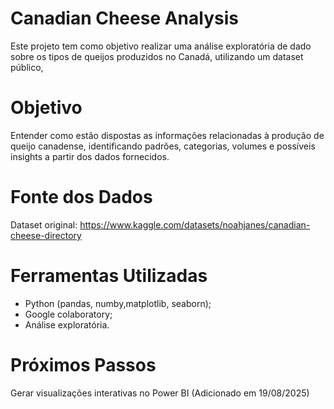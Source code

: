 # Canadian Cheese Analysis

Este projeto tem como objetivo realizar uma análise exploratória de dado sobre os tipos de queijos produzidos no Canadá, utilizando um dataset público,

# Objetivo

Entender como estão dispostas as informações relacionadas à produção de queijo canadense, identificando padrões, categorias, volumes e possíveis insights a partir dos dados fornecidos.

# Fonte dos Dados

Dataset original: https://www.kaggle.com/datasets/noahjanes/canadian-cheese-directory

# Ferramentas Utilizadas

- Python (pandas, numby,matplotlib, seaborn);
- Google colaboratory;
- Análise exploratória.

# Próximos Passos

Gerar visualizações interativas no Power BI (Adicionado em 19/08/2025)
